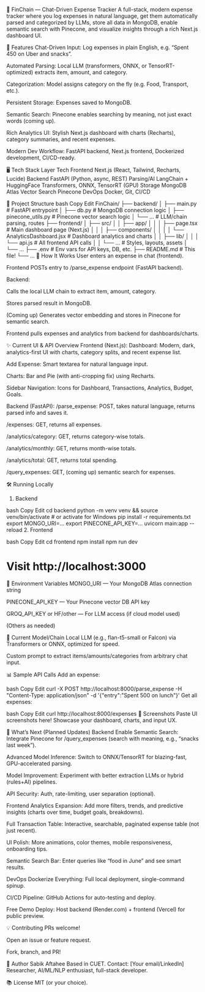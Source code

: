 🚀 FinChain — Chat-Driven Expense Tracker
A full-stack, modern expense tracker where you log expenses in natural language, get them automatically parsed and categorized by LLMs, store all data in MongoDB, enable semantic search with Pinecone, and visualize insights through a rich Next.js dashboard UI.

🌟 Features
Chat-Driven Input: Log expenses in plain English, e.g. “Spent 450 on Uber and snacks”.

Automated Parsing: Local LLM (transformers, ONNX, or TensorRT-optimized) extracts item, amount, and category.

Categorization: Model assigns category on the fly (e.g. Food, Transport, etc.).

Persistent Storage: Expenses saved to MongoDB.

Semantic Search: Pinecone enables searching by meaning, not just exact words (coming up).

Rich Analytics UI: Stylish Next.js dashboard with charts (Recharts), category summaries, and recent expenses.

Modern Dev Workflow: FastAPI backend, Next.js frontend, Dockerized development, CI/CD-ready.

🖥️ Tech Stack
Layer	Tech
Frontend	Next.js (React, Tailwind, Recharts, Lucide)
Backend	FastAPI (Python, async, REST)
Parsing/AI	LangChain + HuggingFace Transformers, ONNX, TensorRT (GPU)
Storage	MongoDB Atlas
Vector Search	Pinecone
DevOps	Docker, Git, CI/CD

📁 Project Structure
bash
Copy
Edit
FinChain/
├── backend/
│   ├── main.py              # FastAPI entrypoint
│   ├── db.py                # MongoDB connection logic
│   ├── pinecone_utils.py    # Pinecone vector search logic
│   └── ...                  # LLM/chain parsing, routes
├── frontend/
│   ├── src/
│   │   ├── app/
│   │   │   ├── page.tsx                   # Main dashboard page (Next.js)
│   │   │   ├── components/
│   │   │   │   └── AnalyticsDashboard.jsx # Dashboard analytics and charts
│   │   ├── lib/
│   │   │   └── api.js                     # All frontend API calls
│   │   └── ...                            # Styles, layouts, assets
│   └── ...
├── .env                 # Env vars for API keys, DB, etc.
├── README.md            # This file!
└── ...
🏁 How It Works
User enters an expense in chat (frontend).

Frontend POSTs entry to /parse_expense endpoint (FastAPI backend).

Backend:

Calls the local LLM chain to extract item, amount, category.

Stores parsed result in MongoDB.

(Coming up) Generates vector embedding and stores in Pinecone for semantic search.

Frontend pulls expenses and analytics from backend for dashboards/charts.

✨ Current UI & API Overview
Frontend (Next.js):
Dashboard: Modern, dark, analytics-first UI with charts, category splits, and recent expense list.

Add Expense: Smart textarea for natural language input.

Charts: Bar and Pie (with anti-cropping fix) using Recharts.

Sidebar Navigation: Icons for Dashboard, Transactions, Analytics, Budget, Goals.

Backend (FastAPI):
/parse_expense: POST, takes natural language, returns parsed info and saves it.

/expenses: GET, returns all expenses.

/analytics/category: GET, returns category-wise totals.

/analytics/monthly: GET, returns month-wise totals.

/analytics/total: GET, returns total spending.

/query_expenses: GET, (coming up) semantic search for expenses.

🛠️ Running Locally
1. Backend

bash
Copy
Edit
cd backend
python -m venv venv && source venv/bin/activate  # or activate for Windows
pip install -r requirements.txt
export MONGO_URI=...
export PINECONE_API_KEY=...
uvicorn main:app --reload
2. Frontend

bash
Copy
Edit
cd frontend
npm install
npm run dev
# Visit http://localhost:3000
🔑 Environment Variables
MONGO_URI — Your MongoDB Atlas connection string

PINECONE_API_KEY — Your Pinecone vector DB API key

GROQ_API_KEY or HF/other — For LLM access (if cloud model used)

(Others as needed)

🧠 Current Model/Chain
Local LLM (e.g., flan-t5-small or Falcon) via Transformers or ONNX, optimized for speed.

Custom prompt to extract items/amounts/categories from arbitrary chat input.

📊 Sample API Calls
Add an expense:

bash
Copy
Edit
curl -X POST http://localhost:8000/parse_expense -H "Content-Type: application/json" -d '{"entry":"Spent 500 on lunch"}'
Get all expenses:

bash
Copy
Edit
curl http://localhost:8000/expenses
🎨 Screenshots
Paste UI screenshots here!
Showcase your dashboard, charts, and input UX.

🚦 What’s Next (Planned Updates)
Backend
 Enable Semantic Search:
Integrate Pinecone for /query_expenses (search with meaning, e.g., “snacks last week”).

 Advanced Model Inference:
Switch to ONNX/TensorRT for blazing-fast, GPU-accelerated parsing.

 Model Improvement:
Experiment with better extraction LLMs or hybrid (rules+AI) pipelines.

 API Security:
Auth, rate-limiting, user separation (optional).

Frontend
 Analytics Expansion:
Add more filters, trends, and predictive insights (charts over time, budget goals, breakdowns).

 Full Transaction Table:
Interactive, searchable, paginated expense table (not just recent).

 UI Polish:
More animations, color themes, mobile responsiveness, onboarding tips.

 Semantic Search Bar:
Enter queries like “food in June” and see smart results.

DevOps
 Dockerize Everything:
Full local deployment, single-command spinup.

 CI/CD Pipeline:
GitHub Actions for auto-testing and deploy.

 Free Demo Deploy:
Host backend (Render.com) + frontend (Vercel) for public preview.

💡 Contributing
PRs welcome!

Open an issue or feature request.

Fork, branch, and PR!

👤 Author
Sabik Aftahee
Based in CUET. Contact: [Your email/LinkedIn]
Researcher, AI/ML/NLP enthusiast, full-stack developer.

📚 License
MIT (or your choice).

